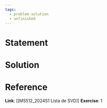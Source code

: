 ```yaml
---
tags:
  - problem-solution
  - unfinished
---
```

# Statement 


# Solution


# Reference
**Link**: [[MS512_2024S1 Lista de SVD]]
**Exercise**: 1